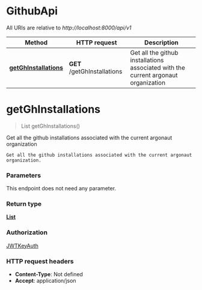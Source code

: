 # GithubApi

All URIs are relative to *http://localhost:8000/api/v1*

Method | HTTP request | Description
------------- | ------------- | -------------
[**getGhInstallations**](GithubApi.md#getGhInstallations) | **GET** /getGhInstallations | Get all the github installations associated with the current argonaut organization


<a name="getGhInstallations"></a>
# **getGhInstallations**
> List getGhInstallations()

Get all the github installations associated with the current argonaut organization

    Get all the github installations associated with the current argonaut organization.

### Parameters
This endpoint does not need any parameter.

### Return type

[**List**](../Models/models.GhInstallation.md)

### Authorization

[JWTKeyAuth](../README.md#JWTKeyAuth)

### HTTP request headers

- **Content-Type**: Not defined
- **Accept**: application/json

